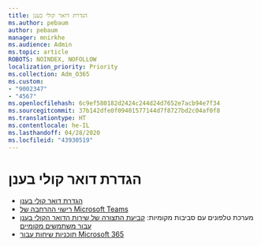 ```yaml
---
title: הגדרת דואר קולי בענן
ms.author: pebaum
author: pebaum
manager: mnirkhe
ms.audience: Admin
ms.topic: article
ROBOTS: NOINDEX, NOFOLLOW
localization_priority: Priority
ms.collection: Adm_O365
ms.custom:
- "9002347"
- "4567"
ms.openlocfilehash: 6c9ef580182d2424c244d24d7652e7acb94e7f34
ms.sourcegitcommit: 37b142dfe0f09401577144d7f8727bd2c04af0f8
ms.translationtype: HT
ms.contentlocale: he-IL
ms.lasthandoff: 04/28/2020
ms.locfileid: "43930519"
---
```

# <a name="set-up-cloud-voicemail"></a>הגדרת דואר קולי בענן

- [הגדרת דואר קולי בענן](https://docs.microsoft.com/microsoftteams/set-up-phone-system-voicemail) 
- [רישוי ההרחבה של Microsoft Teams](https://docs.microsoft.com/microsoftteams/teams-add-on-licensing/microsoft-teams-add-on-licensing) 
- מערכת טלפונים עם סביבות מקומיות: [קביעת התצורה של שירות הדואר הקולי בענן עבור משתמשים מקומיים](https://docs.microsoft.com/skypeforbusiness/hybrid/configure-cloud-voicemail) 
- [תוכניות שיחות עבור Microsoft 365](https://docs.microsoft.com//microsoftteams/calling-plans-for-office-365) 
